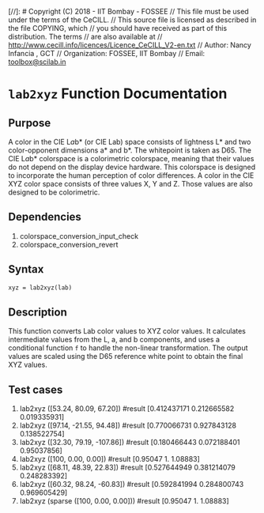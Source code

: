 [//]: #  Copyright (C) 2018 - IIT Bombay - FOSSEE
//  This file must be used under the terms of the CeCILL.
//  This source file is licensed as described in the file COPYING, which
//  you should have received as part of this distribution.  The terms
//  are also available at
//  http://www.cecill.info/licences/Licence_CeCILL_V2-en.txt
//  Author: Nancy Infancia , GCT
//  Organization: FOSSEE, IIT Bombay
//  Email: toolbox@scilab.in



# `lab2xyz` Function Documentation

## Purpose

A color in the CIE L*a*b* (or CIE Lab) space consists of lightness L* and two color-opponent dimensions a* and b*. The whitepoint is taken as D65. The CIE L*a*b* colorspace is a colorimetric colorspace, meaning that their values do not depend on the display device hardware. This colorspace is designed to incorporate the human perception of color differences. A color in the CIE XYZ color space consists of three values X, Y and Z. Those values are also designed to be colorimetric.

## Dependencies
  1. colorspace_conversion_input_check 
  2. colorspace_conversion_revert

## Syntax

```scilab
xyz = lab2xyz(lab)
```
## Description

This function converts Lab color values to XYZ color values. It calculates intermediate values from the L, a, and b components, and uses a conditional function `f` to handle the non-linear transformation. The output values are scaled using the D65 reference white point to obtain the final XYZ values.

## Test cases

1. lab2xyz ([53.24, 80.09, 67.20])  #result [0.412437171   0.212665582   0.019335931]
2. lab2xyz ([97.14, -21.55, 94.48])  #result [0.770066731   0.927843128   0.138522754]
3. lab2xyz ([32.30, 79.19, -107.86]) #result [0.180466443   0.072188401   0.95037856]
4. lab2xyz ([100, 0.00, 0.00]) #result [0.95047   1.   1.08883]
5. lab2xyz ([68.11, 48.39, 22.83]) #result [0.527644949   0.381214079   0.248283392]
6. lab2xyz ([60.32, 98.24, -60.83]) #result [0.592841994   0.284800743   0.969605429]
7. lab2xyz (sparse ([100, 0.00, 0.00])) #result [0.95047   1.   1.08883]
